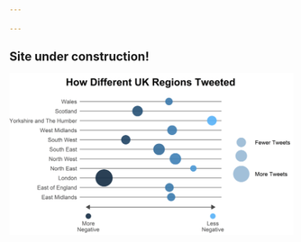 ```yaml
---

---
```


## Site under construction!
![Chart](https://github.com/visualisedatadevelopment/visualisedatadevelopment.github.io/blob/master/geosent_chart.png)



<!--stackedit_data:
eyJoaXN0b3J5IjpbMTA2MTk0NTExMl19
-->